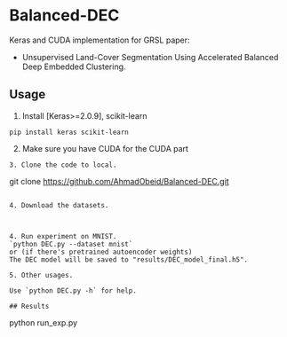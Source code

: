 # Balanced-DEC

Keras and CUDA implementation for GRSL paper:

* Unsupervised Land-Cover Segmentation Using Accelerated Balanced Deep Embedded Clustering.

## Usage
1. Install [Keras>=2.0.9], scikit-learn  
```
pip install keras scikit-learn   
```
2. Make sure you have CUDA for the CUDA part
```
3. Clone the code to local.   
```
git clone https://github.com/AhmadObeid/Balanced-DEC.git

```

4. Download the datasets.    



4. Run experiment on MNIST.   
`python DEC.py --dataset mnist`   
or (if there's pretrained autoencoder weights)  
The DEC model will be saved to "results/DEC_model_final.h5".

5. Other usages.   

Use `python DEC.py -h` for help.

## Results

```
python run_exp.py
